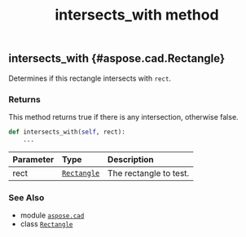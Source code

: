 ﻿---
title: intersects_with method
second_title: Aspose.CAD for Python via .NET API References
description: 
type: docs
weight: 80
url: /aspose.cad/rectangle/intersects_with/
is_root: false
---

## intersects_with {#aspose.cad.Rectangle}

Determines if this rectangle intersects with `rect`.


### Returns 


This method returns true if there is any intersection, otherwise false.


```python
def intersects_with(self, rect):
    ...
```


| Parameter | Type | Description |
| :- | :- | :- |
| rect | [`Rectangle`](/cad/python-net/aspose.cad/rectangle) | The rectangle to test. |



### See Also
* module [`aspose.cad`](../../)
* class [`Rectangle`](/cad/python-net/aspose.cad/rectangle)
